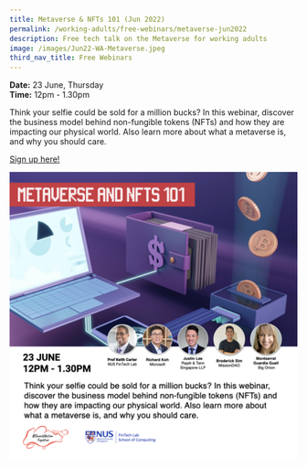```yaml
---
title: Metaverse & NFTs 101 (Jun 2022)
permalink: /working-adults/free-webinars/metaverse-jun2022
description: Free tech talk on the Metaverse for working adults
image: /images/Jun22-WA-Metaverse.jpeg
third_nav_title: Free Webinars
---
```

**Date:** 23 June, Thursday
<br> **Time:** 12pm - 1.30pm

Think your selfie could be sold for a million bucks? In this webinar, discover the business model behind non-fungible tokens (NFTs) and how they are impacting our physical world. Also learn more about what a metaverse is, and why you should care.

[Sign up here!](https://go.gov.sg/wa-metaverse-jun22)

![Free webinar on the metaverse for working adults](/images/Jun22-Updated-WA-Metaverse.jpeg)